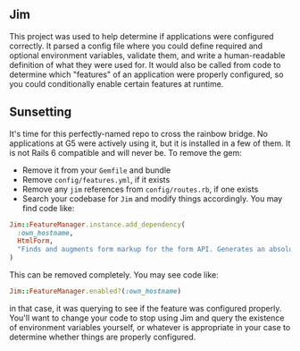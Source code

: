 ## Jim

This project was used to help determine if applications were configured correctly. It parsed a config file where you could define required and optional environment variables, validate them, and write a human-readable definition of what they were used for. It would also be called from code to determine which "features" of an application were properly configured, so you could conditionally enable certain features at runtime.

## Sunsetting

It's time for this perfectly-named repo to cross the rainbow bridge. No applications at G5 were actively using it, but it is installed in a few of them. It is not Rails 6 compatible and will never be. To remove the gem:

  * Remove it from your `Gemfile` and bundle
  * Remove `config/features.yml`, if it exists
  * Remove any `jim` references from `config/routes.rb`, if one exists
  * Search your codebase for `Jim` and modify things accordingly. You may find code like:
```ruby
Jim::FeatureManager.instance.add_dependency(
  :own_hostname,
  HtmlForm,
  "Finds and augments form markup for the form API. Generates an absolute URL for service consumers to hit to submit this form."
)
```

This can be removed completely. You may see code like:
```ruby
Jim::FeatureManager.enabled?(:own_hostname)
```
in that case, it was querying to see if the feature was configured properly. You'll want to change your code to stop using Jim and query the existence of environment variables yourself, or whatever is appropriate in your case to determine whether things are properly configured.
